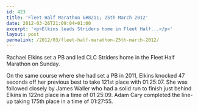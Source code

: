 ```yaml
---
id: 423
title: 'Fleet Half Marathon &#8211; 25th March 2012'
date: 2012-03-26T21:09:04+01:00
excerpt: '<p>Elkins leads Striders home in Fleet Half...</p>'
layout: post
permalink: /2012/03/fleet-half-marathon-25th-march-2012/
---
```

Rachael Elkins set a PB and led CLC Striders home in the Fleet Half Marathon on Sunday.

On the same course where she had set a PB in 2011, Elkins knocked 47 seconds off her previous best to take 121st place with 01:25:07. She was followed closely by James Waller who had a solid run to finish just behind Elkins in 122nd place in a time of 01:25:09. Adam Cary completed the line-up taking 175th place in a time of 01:27:55.